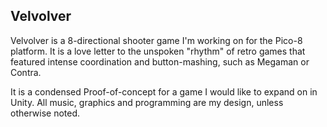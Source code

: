 ## Velvolver

Velvolver is a 8-directional shooter game I'm working on for the Pico-8 platform. 
It is a love letter to the unspoken "rhythm" of retro games that featured intense coordination and button-mashing,
such as Megaman or Contra.

It is a condensed Proof-of-concept for a game I would like to expand on in Unity.
All music, graphics and programming are my design, unless otherwise noted.
